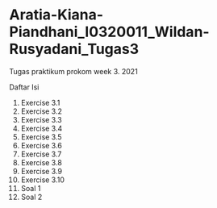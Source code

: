# Aratia-Kiana-Piandhani_I0320011_Wildan-Rusyadani_Tugas3
Tugas praktikum prokom week 3. 2021

Daftar Isi
1. Exercise 3.1
2. Exercise 3.2
3. Exercise 3.3
4. Exercise 3.4
5. Exercise 3.5
6. Exercise 3.6
7. Exercise 3.7
8. Exercise 3.8
9. Exercise 3.9
10. Exercise 3.10
11. Soal 1
12. Soal 2
